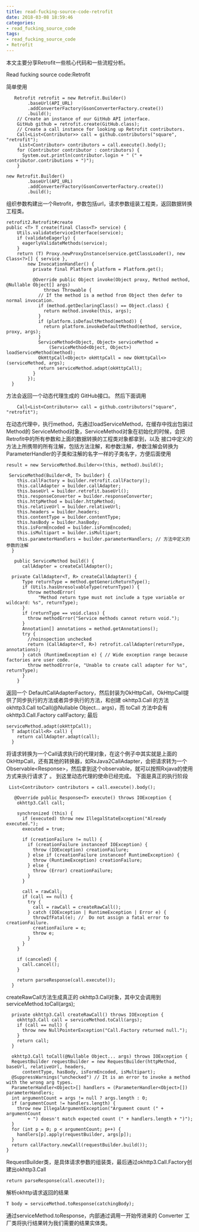```yaml
---
title: read-fucking-source-code-retrofit
date: 2018-03-08 18:59:46
categories: 
- read_fucking_source_code
tags: 
- read_fucking_source_code
- Retrofit
---
```


本文主要分享Retrofit一些核心代码和一些流程分析。

<!-- more -->
Read fucking source code:Retrofit

简单使用
```
   Retrofit retrofit = new Retrofit.Builder()
        .baseUrl(API_URL)
        .addConverterFactory(GsonConverterFactory.create())
        .build();
    // Create an instance of our GitHub API interface.
    GitHub github = retrofit.create(GitHub.class);
    // Create a call instance for looking up Retrofit contributors.
    Call<List<Contributor>> call = github.contributors("square", "retrofit");
     List<Contributor> contributors = call.execute().body();
    for (Contributor contributor : contributors) {
      System.out.println(contributor.login + " (" + contributor.contributions + ")");
    }
```
```
new Retrofit.Builder()
        .baseUrl(API_URL)
        .addConverterFactory(GsonConverterFactory.create())
        .build();
```
组织参数构建出一个Retrofit，参数包括url，请求参数组装工程类，返回数据转换工程类。
```
retrofit2.Retrofit#create
public <T> T create(final Class<T> service) {
    Utils.validateServiceInterface(service);
    if (validateEagerly) {
      eagerlyValidateMethods(service);
    }
    return (T) Proxy.newProxyInstance(service.getClassLoader(), new Class<?>[] { service },
        new InvocationHandler() {
          private final Platform platform = Platform.get();

          @Override public Object invoke(Object proxy, Method method, @Nullable Object[] args)
              throws Throwable {
            // If the method is a method from Object then defer to normal invocation.
            if (method.getDeclaringClass() == Object.class) {
              return method.invoke(this, args);
            }
            if (platform.isDefaultMethod(method)) {
              return platform.invokeDefaultMethod(method, service, proxy, args);
            }
            ServiceMethod<Object, Object> serviceMethod =
                (ServiceMethod<Object, Object>) loadServiceMethod(method);
            OkHttpCall<Object> okHttpCall = new OkHttpCall<>(serviceMethod, args);
            return serviceMethod.adapt(okHttpCall);
          }
        });
  }
```
方法会返回一个动态代理生成的 GitHub接口。
然后下面调用
```
    Call<List<Contributor>> call = github.contributors("square", "retrofit");
```
在动态代理中，执行method，先通过loadServiceMethod，在缓存中找出包装过Method的 ServiceMethod对象，ServiceMethod对象在初始化的时候，会把Retrofit中的所有参数和上面的数据转换的工程类对象都拿到，以及 接口中定义的方法上所携带的所有注解，包括方法注解，和参数注解，参数注解会转换为ParameterHandler的子类和注解的名字一样的子类名字，方便后面使用
```
result = new ServiceMethod.Builder<>(this, method).build();

 ServiceMethod(Builder<R, T> builder) {
    this.callFactory = builder.retrofit.callFactory();
    this.callAdapter = builder.callAdapter;
    this.baseUrl = builder.retrofit.baseUrl();
    this.responseConverter = builder.responseConverter;
    this.httpMethod = builder.httpMethod;
    this.relativeUrl = builder.relativeUrl;
    this.headers = builder.headers;
    this.contentType = builder.contentType;
    this.hasBody = builder.hasBody;
    this.isFormEncoded = builder.isFormEncoded;
    this.isMultipart = builder.isMultipart;
    this.parameterHandlers = builder.parameterHandlers; // 方法中定义的参数的注解
  }
  
   public ServiceMethod build() {
      callAdapter = createCallAdapter();
      
  private CallAdapter<T, R> createCallAdapter() {
      Type returnType = method.getGenericReturnType();
      if (Utils.hasUnresolvableType(returnType)) {
        throw methodError(
            "Method return type must not include a type variable or wildcard: %s", returnType);
      }
      if (returnType == void.class) {
        throw methodError("Service methods cannot return void.");
      }
      Annotation[] annotations = method.getAnnotations();
      try {
        //noinspection unchecked
        return (CallAdapter<T, R>) retrofit.callAdapter(returnType, annotations);
      } catch (RuntimeException e) { // Wide exception range because factories are user code.
        throw methodError(e, "Unable to create call adapter for %s", returnType);
      }
    }
```
返回一个 DefaultCallAdapterFactory，然后封装为OkHttpCall，OkHttpCall提供了同步执行的方法或者异步执行的方法，和创建 okhttp3.Call 的方法 okhttp3.Call toCall(@Nullable Object... args)，而 toCall 方法中会有 okhttp3.Call.Factory callFactory; 
最后
```
serviceMethod.adapt(okHttpCall);
  T adapt(Call<R> call) {
    return callAdapter.adapt(call);
  }
```
将请求转换为一个Call请求执行的代理对象，在这个例子中其实就是上面的OkHttpCall，还有其他的转换器，如RxJava2CallAdapter，会把请求转为一个Observable<Response<R>>，然后拿到这个observable，就可以按照Rxjava的使用方式来执行请求了 。
到这里动态代理的使命已经完成。
下面是真正的执行阶段
```
 List<Contributor> contributors = call.execute().body();
 
   @Override public Response<T> execute() throws IOException {
    okhttp3.Call call;

    synchronized (this) {
      if (executed) throw new IllegalStateException("Already executed.");
      executed = true;

      if (creationFailure != null) {
        if (creationFailure instanceof IOException) {
          throw (IOException) creationFailure;
        } else if (creationFailure instanceof RuntimeException) {
          throw (RuntimeException) creationFailure;
        } else {
          throw (Error) creationFailure;
        }
      }

      call = rawCall;
      if (call == null) {
        try {
          call = rawCall = createRawCall();
        } catch (IOException | RuntimeException | Error e) {
          throwIfFatal(e); //  Do not assign a fatal error to creationFailure.
          creationFailure = e;
          throw e;
        }
      }
    }

    if (canceled) {
      call.cancel();
    }

    return parseResponse(call.execute());
  }
```
createRawCall方法生成真正的 okhttp3.Call对象，其中又会调用到serviceMethod.toCall(args);
```
  private okhttp3.Call createRawCall() throws IOException {
    okhttp3.Call call = serviceMethod.toCall(args);
    if (call == null) {
      throw new NullPointerException("Call.Factory returned null.");
    }
    return call;
  }
  ```
  
  ```
    okhttp3.Call toCall(@Nullable Object... args) throws IOException {
    RequestBuilder requestBuilder = new RequestBuilder(httpMethod, baseUrl, relativeUrl, headers,
        contentType, hasBody, isFormEncoded, isMultipart);
    @SuppressWarnings("unchecked") // It is an error to invoke a method with the wrong arg types.
    ParameterHandler<Object>[] handlers = (ParameterHandler<Object>[]) parameterHandlers;
    int argumentCount = args != null ? args.length : 0;
    if (argumentCount != handlers.length) {
      throw new IllegalArgumentException("Argument count (" + argumentCount
          + ") doesn't match expected count (" + handlers.length + ")");
    }
    for (int p = 0; p < argumentCount; p++) {
      handlers[p].apply(requestBuilder, args[p]);
    }
    return callFactory.newCall(requestBuilder.build());
  }
```
RequestBuilder类，是具体请求参数的组装类，最后通过okhttp3.Call.Factory创建出okhttp3.Call
```
return parseResponse(call.execute());
```
解析okhttp请求返回的结果
```
T body = serviceMethod.toResponse(catchingBody);
```
通过serviceMethod.toResponse，内部通过调用一开始传进来的 Converter 工厂类将执行结果转为我们需要的结果实体类。